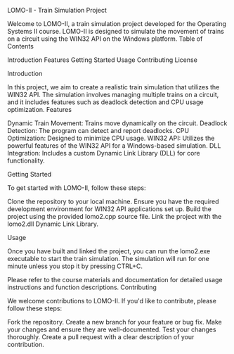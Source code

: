 LOMO-II - Train Simulation Project

Welcome to LOMO-II, a train simulation project developed for the Operating Systems II course. LOMO-II is designed to simulate the movement of trains on a circuit using the WIN32 API on the Windows platform.
Table of Contents

  Introduction
  Features
  Getting Started
  Usage
  Contributing
  License

Introduction

In this project, we aim to create a realistic train simulation that utilizes the WIN32 API. The simulation involves managing multiple trains on a circuit, and it includes features such as deadlock detection and CPU usage optimization.
Features

   Dynamic Train Movement: Trains move dynamically on the circuit.
   Deadlock Detection: The program can detect and report deadlocks.
   CPU Optimization: Designed to minimize CPU usage.
   WIN32 API: Utilizes the powerful features of the WIN32 API for a Windows-based simulation.
   DLL Integration: Includes a custom Dynamic Link Library (DLL) for core functionality.

Getting Started

To get started with LOMO-II, follow these steps:

   Clone the repository to your local machine.
   Ensure you have the required development environment for WIN32 API applications set up.
   Build the project using the provided lomo2.cpp source file.
   Link the project with the lomo2.dll Dynamic Link Library.

Usage

Once you have built and linked the project, you can run the lomo2.exe executable to start the train simulation. The simulation will run for one minute unless you stop it by pressing CTRL+C.

Please refer to the course materials and documentation for detailed usage instructions and function descriptions.
Contributing

We welcome contributions to LOMO-II. If you'd like to contribute, please follow these steps:

   Fork the repository.
   Create a new branch for your feature or bug fix.
   Make your changes and ensure they are well-documented.
   Test your changes thoroughly.
   Create a pull request with a clear description of your contribution.
